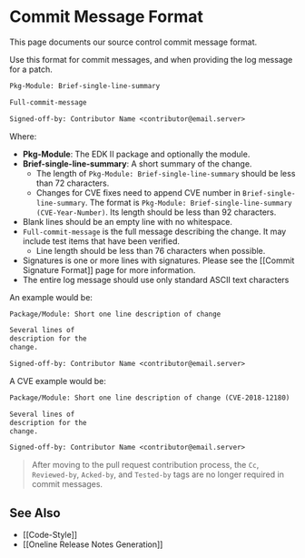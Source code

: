 # Commit Message Format

This page documents our source control commit message format.

Use this format for commit messages, and when providing the log message for a patch.

```txt
Pkg-Module: Brief-single-line-summary

Full-commit-message

Signed-off-by: Contributor Name <contributor@email.server>
```

Where:

* **Pkg-Module**: The EDK II package and optionally the module.
* **Brief-single-line-summary**: A short summary of the change.
  * The length of `Pkg-Module: Brief-single-line-summary` should be less than 72 characters.
  * Changes for CVE fixes need to append CVE number in `Brief-single-line-summary`. The format is
   `Pkg-Module: Brief-single-line-summary (CVE-Year-Number)`. Its length should be less than 92 characters.
* Blank lines should be an empty line with no whitespace.
* `Full-commit-message` is the full message describing the change. It may include test items that have been verified.
  * Line length should be less than 76 characters when possible.
* Signatures is one or more lines with signatures. Please see the [[Commit Signature Format]] page for more information.
* The entire log message should use only standard ASCII text characters

An example would be:

```txt
Package/Module: Short one line description of change

Several lines of
description for the
change.

Signed-off-by: Contributor Name <contributor@email.server>
```

A CVE example would be:

```txt
Package/Module: Short one line description of change (CVE-2018-12180)

Several lines of
description for the
change.

Signed-off-by: Contributor Name <contributor@email.server>
```

> After moving to the pull request contribution process, the `Cc`, `Reviewed-by`, `Acked-by`, and `Tested-by` tags are
> no longer required in commit messages.

## See Also

* [[Code-Style]]
* [[Oneline Release Notes Generation]]
